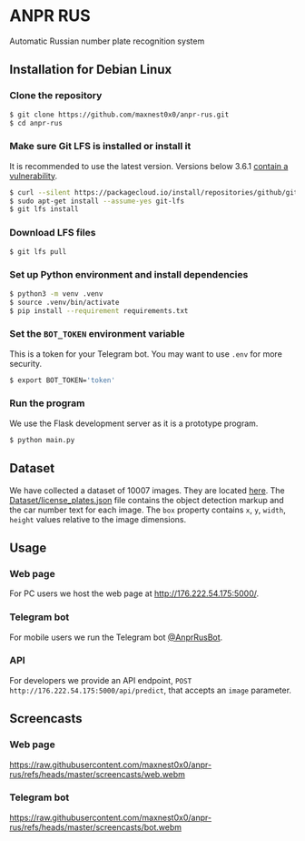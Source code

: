 # ANPR RUS
Automatic Russian number plate recognition system

## Installation for Debian Linux
### Clone the repository
```sh
$ git clone https://github.com/maxnest0x0/anpr-rus.git
$ cd anpr-rus
```

### Make sure Git LFS is installed or install it
It is recommended to use the latest version. Versions below 3.6.1 [contain a vulnerability](https://github.com/git-lfs/git-lfs/security/advisories/GHSA-q6r2-x2cc-vrp7).
```sh
$ curl --silent https://packagecloud.io/install/repositories/github/git-lfs/script.deb.sh | sudo bash
$ sudo apt-get install --assume-yes git-lfs
$ git lfs install
```

### Download LFS files
```sh
$ git lfs pull
```

### Set up Python environment and install dependencies
```sh
$ python3 -m venv .venv
$ source .venv/bin/activate
$ pip install --requirement requirements.txt
```

### Set the `BOT_TOKEN` environment variable
This is a token for your Telegram bot. You may want to use `.env` for more security.
```sh
$ export BOT_TOKEN='token'
```

### Run the program
We use the Flask development server as it is a prototype program.
```sh
$ python main.py
```

## Dataset
We have collected a dataset of 10007 images.
They are located [here](https://drive.google.com/drive/folders/1hSRh3G7xV808UyMl6CouE4Bj75XGBi3f?usp=sharing).
The [Dataset/license_plates.json](https://github.com/maxnest0x0/anpr-rus/blob/master/Dataset/license_plates.json) file contains the object detection markup and the car number text for each image.
The `box` property contains `x`, `y`, `width`, `height` values ​​relative to the image dimensions.

## Usage
### Web page
For PC users we host the web page at http://176.222.54.175:5000/.

### Telegram bot
For mobile users we run the Telegram bot [@AnprRusBot](https://t.me/AnprRusBot).

### API
For developers we provide an API endpoint, `POST http://176.222.54.175:5000/api/predict`, that accepts an `image` parameter.

## Screencasts
### Web page

https://raw.githubusercontent.com/maxnest0x0/anpr-rus/refs/heads/master/screencasts/web.webm

### Telegram bot

https://raw.githubusercontent.com/maxnest0x0/anpr-rus/refs/heads/master/screencasts/bot.webm
